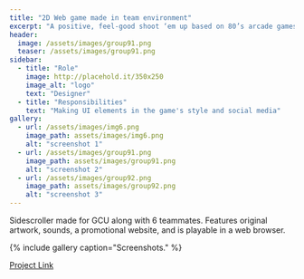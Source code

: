```yaml
---
title: "2D Web game made in team environment"
excerpt: "A positive, feel-good shoot ‘em up based on 80’s arcade games such as Space Invaders, Defender and Galaga inspired by Scotland."
header:
  image: /assets/images/group91.png
  teaser: /assets/images/group91.png
sidebar:
  - title: "Role"
    image: http://placehold.it/350x250
    image_alt: "logo"
    text: "Designer"
  - title: "Responsibilities"
    text: "Making UI elements in the game's style and social media"
gallery:
  - url: /assets/images/img6.png
    image_path: assets/images/img6.png
    alt: "screenshot 1"
  - url: /assets/images/group91.png
    image_path: assets/images/group91.png
    alt: "screenshot 2"
  - url: /assets/images/group92.png
    image_path: assets/images/group92.png
    alt: "screenshot 3"
---
```


Sidescroller made for GCU along with 6 teammates. Features original artwork, sounds, a promotional website, and is playable in a web browser. 

{% include gallery caption="Screenshots." %}

<a href="https://oreoadidas.github.io/Group9-ProjectWebsite/" class="btn btn--primary">Project Link</a>
